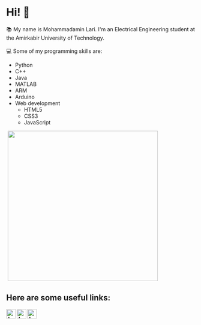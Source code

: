 # Hi! 👋
:books: My name is Mohammadamin Lari. I'm an Electrical Engineering student at the Amirkabir University of Technology. <br> <br>
:computer: Some of my programming skills are:
<!DOCTYPE html>
<html>
<head>
</head>

<body>
  <div>
<div>
  <ul>
  <li> Python
  <li> C++
  <li> Java
  <li> MATLAB
  <li> ARM
  <li> Arduino
  <li>  Web development 
    <ul>
      <li> HTML5
      <li> CSS3
      <li> JavaScript
    </ul>
</ul></div>
  <div float="right"><p>&nbsp;<img src="https://github-readme-stats.vercel.app/api/top-langs/?username=AminLari&theme=dark&layout=compact" width="400" /></p></div>
  </div>

## Here are some useful links:

  [<img align="left" alt="Amin Lari | LinkedIn" height="25px" src="https://www.pikpng.com/pngl/b/266-2662398_linkedin-logo-png-clipart.png" />][linkedin]
  [<img align="left" alt="Amin Lari | Gmail" height="25px" src="https://mailmeteor.com/logos/assets/PNG/Gmail_Logo_256px.png" />][Email]
  [<img align="left" alt="Amin Lari | Researchgate" height="25px" src="https://cdn.freelogovectors.net/wp-content/uploads/2021/02/researchgate-logo-freelogovectors.net_.png" />][Researchgate]

[Email]: mohamadamin.lari@gmail.com
[linkedin]: https://www.linkedin.com/in/aminlari/
[Researchgate]: https://www.researchgate.net/profile/Mohammadamin-Lari
</body>

</html>



<!--
**AminLari/AminLari** is a ✨ _special_ ✨ repository because its `README.md` (this file) appears on your GitHub profile.

Here are some ideas to get you started:

- 🔭 I’m currently working on ...
- 🌱 I’m currently learning ...
- 👯 I’m looking to collaborate on ...
- 🤔 I’m looking for help with ...
- 💬 Ask me about ...
- 📫 How to reach me: ...
- 😄 Pronouns: ...
- ⚡ Fun fact: ...
-->
